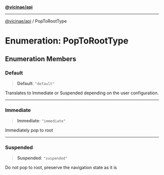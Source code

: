 [**@vicinae/api**](../README.md)

***

[@vicinae/api](../README.md) / PopToRootType

# Enumeration: PopToRootType

## Enumeration Members

### Default

> **Default**: `"default"`

Translates to Immediate or Suspended depending on the
user configuration.

***

### Immediate

> **Immediate**: `"immediate"`

Immediately pop to root

***

### Suspended

> **Suspended**: `"suspended"`

Do not pop to root, preserve the navigation state as it is
